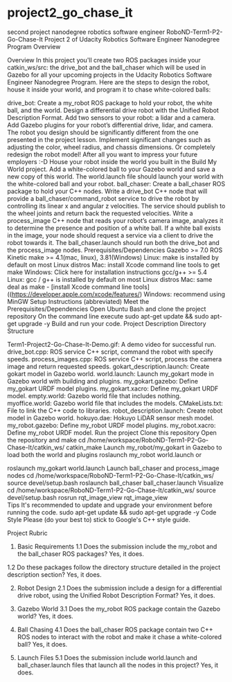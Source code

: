 # project2_go_chase_it
second project nanodegree robotics software engineer
RoboND-Term1-P2-Go-Chase-It
Project 2 of Udacity Robotics Software Engineer Nanodegree Program Overview

Overview
In this project you'll create two ROS packages inside your catkin_ws/src: the drive_bot and the ball_chaser which will be used in Gazebo for all your upcoming projects in the Udacity Robotics Software Engineer Nanodegree Program. Here are the steps to design the robot, house it inside your world, and program it to chase white-colored balls:

drive_bot:
Create a my_robot ROS package to hold your robot, the white ball, and the world.
Design a differential drive robot with the Unified Robot Description Format. Add two sensors to your robot: a lidar and a camera. Add Gazebo plugins for your robot’s differential drive, lidar, and camera. The robot you design should be significantly different from the one presented in the project lesson. Implement significant changes such as adjusting the color, wheel radius, and chassis dimensions. Or completely redesign the robot model! After all you want to impress your future employers :-D
House your robot inside the world you built in the Build My World project.
Add a white-colored ball to your Gazebo world and save a new copy of this world.
The world.launch file should launch your world with the white-colored ball and your robot.
ball_chaser:
Create a ball_chaser ROS package to hold your C++ nodes.
Write a drive_bot C++ node that will provide a ball_chaser/command_robot service to drive the robot by controlling its linear x and angular z velocities. The service should publish to the wheel joints and return back the requested velocities.
Write a process_image C++ node that reads your robot’s camera image, analyzes it to determine the presence and position of a white ball. If a white ball exists in the image, your node should request a service via a client to drive the robot towards it.
The ball_chaser.launch should run both the drive_bot and the process_image nodes.
Prerequisites/Dependencies
Gazebo >= 7.0
ROS Kinetic
make >= 4.1(mac, linux), 3.81(Windows)
Linux: make is installed by default on most Linux distros
Mac: install Xcode command line tools to get make
Windows: Click here for installation instructions
gcc/g++ >= 5.4
Linux: gcc / g++ is installed by default on most Linux distros
Mac: same deal as make - [install Xcode command line tools]((https://developer.apple.com/xcode/features/)
Windows: recommend using MinGW
Setup Instructions (abbreviated)
Meet the Prerequisites/Dependencies
Open Ubuntu Bash and clone the project repository
On the command line execute
sudo apt-get update && sudo apt-get upgrade -y
Build and run your code.
Project Description
Directory Structure

Term1-Project2-Go-Chase-It-Demo.gif: A demo video for successful run.
drive_bot.cpp: ROS service C++ script, command the robot with specify speeds.
process_images.cpp: ROS service C++ script, process the camera image and return requested speeds.
gokart_description.launch: Create gokart model in Gazebo world.
world.launch: Launch my_gokart mode in Gazebo world with building and plugins.
my_gokart.gazebo: Define my_gokart URDF model plugins.
my_gokart.xacro: Define my_gokart URDF model.
empty.world: Gazebo world file that includes nothing.
myoffice.world: Gazebo world file that includes the models.
CMakeLists.txt: File to link the C++ code to libraries.
robot_description.launch: Create robot model in Gazebo world.
hokuyo.dae: Hokuyo LiDAR sensor mesh model.
my_robot.gazebo: Define my_robot URDF model plugins.
my_robot.xacro: Define my_robot URDF model.
Run the project
Clone this repository
Open the repository and make
cd /home/workspace/RoboND-Term1-P2-Go-Chase-It/catkin_ws/
catkin_make
Launch my_robot/my_gokart in Gazebo to load both the world and plugins
roslaunch my_robot world.launch
or

roslaunch my_gokart world.launch
Launch ball_chaser and process_image nodes
cd /home/workspace/RoboND-Term1-P2-Go-Chase-It/catkin_ws/
source devel/setup.bash
roslaunch ball_chaser ball_chaser.launch
Visualize
cd /home/workspace/RoboND-Term1-P2-Go-Chase-It/catkin_ws/
source devel/setup.bash
rosrun rqt_image_view rqt_image_view  
Tips
It's recommended to update and upgrade your environment before running the code.
sudo apt-get update && sudo apt-get upgrade -y
Code Style
Please (do your best to) stick to Google's C++ style guide.

Project Rubric
1. Basic Requirements
1.1 Does the submission include the my_robot and the ball_chaser ROS packages?
Yes, it does.

1.2 Do these packages follow the directory structure detailed in the project description section?
Yes, it does.

2. Robot Design
2.1 Does the submission include a design for a differential drive robot, using the Unified Robot Description Format?
Yes, it does.

3. Gazebo World
3.1 Does the my_robot ROS package contain the Gazebo world?
Yes, it does.

4. Ball Chasing
4.1 Does the ball_chaser ROS package contain two C++ ROS nodes to interact with the robot and make it chase a white-colored ball?
Yes, it does.

5. Launch Files
5.1 Does the submission include world.launch and ball_chaser.launch files that launch all the nodes in this project?
Yes, it does.
